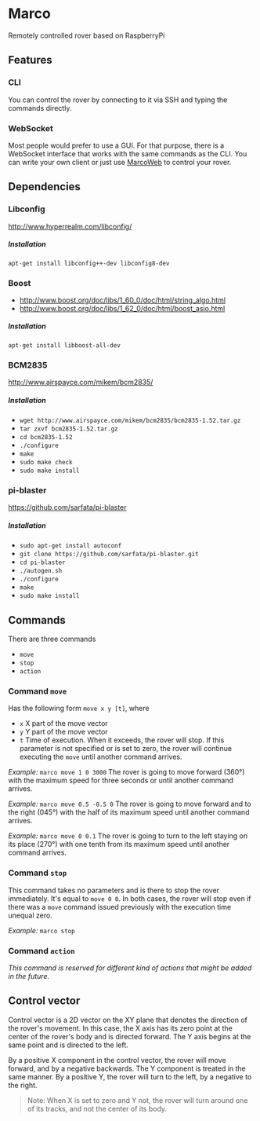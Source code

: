 # Marco
Remotely controlled rover based on RaspberryPi


## Features

### CLI

You can control the rover by connecting to it via SSH and typing the commands directly.

### WebSocket

Most people would prefer to use a GUI. For that purpose, there is a WebSocket
interface that works with the same commands as the CLI. You can write your own client or just use
[MarcoWeb](https://github.com/imolcean/MarcoWeb) to control your rover.


## Dependencies

### Libconfig

http://www.hyperrealm.com/libconfig/

##### Installation
`apt-get install libconfig++-dev libconfig8-dev`



### Boost

- http://www.boost.org/doc/libs/1_60_0/doc/html/string_algo.html
- http://www.boost.org/doc/libs/1_62_0/doc/html/boost_asio.html

##### Installation
`apt-get install libboost-all-dev`


### BCM2835

http://www.airspayce.com/mikem/bcm2835/

##### Installation
- `wget http://www.airspayce.com/mikem/bcm2835/bcm2835-1.52.tar.gz`
- `tar zxvf bcm2835-1.52.tar.gz`
- `cd bcm2835-1.52`
- `./configure`
- `make`
- `sudo make check`
- `sudo make install`


### pi-blaster

https://github.com/sarfata/pi-blaster

##### Installation
- `sudo apt-get install autoconf`
- `git clone https://github.com/sarfata/pi-blaster.git`
- `cd pi-blaster`
- `./autogen.sh`
- `./configure`
- `make`
- `sudo make install`


## Commands

There are three commands
- `move`
- `stop`
- `action`

### Command `move`

Has the following form `move x y [t]`, where

- `x` X part of the move vector
- `y` Y part of the move vector
- `t` Time of execution. When it exceeds, the rover will stop. If this parameter is not specified or is set to zero,
the rover will continue executing the `move` until another command arrives.

*Example:*
`marco move 1 0 3000` The rover is going to move forward (360°) with the maximum speed for
three seconds or until another command arrives.

*Example:*
`marco move 0.5 -0.5 0` The rover is going to move forward and to the right (045°) with the half of its
maximum speed until another command arrives.

*Example:*
`marco move 0 0.1` The rover is going to turn to the left staying on its place (270°) with one tenth from its maximum
speed until another command arrives.

### Command `stop`

This command takes no parameters and is there to stop the rover immediately. It's equal to `move 0 0`. In both cases,
the rover will stop even if there was a `move` command issued previously with the execution time unequal zero.

*Example:*
`marco stop`

### Command `action`
*This command is reserved for different kind of actions that might be added in the future.*


## Control vector

Control vector is a 2D vector on the XY plane that denotes the direction of the rover's movement.
In this case, the X axis has its zero point at the center of the rover's body and is directed forward. The Y axis begins
at the same point and is directed to the left.

By a positive X component in the control vector, the rover will move forward, and by a negative backwards.
The Y component is treated in the same manner. By a positive Y, the rover will turn to the left, by a negative to the
right.

> Note: When X is set to zero and Y not, the rover will turn around one of its tracks, and not the center
> of its body.
